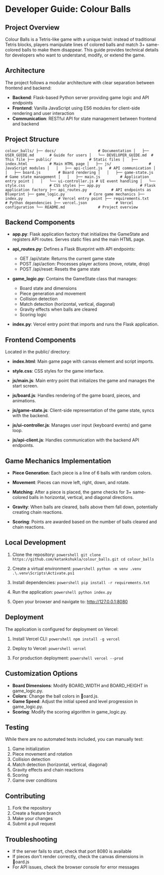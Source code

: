 # Developer Guide: Colour Balls

## Project Overview

Colour Balls is a Tetris-like game with a unique twist: instead of traditional Tetris blocks, players manipulate lines of colored balls and match 3+ same-colored balls to make them disappear. This guide provides technical details for developers who want to understand, modify, or extend the game.

## Architecture

The project follows a modular architecture with clear separation between frontend and backend:

- **Backend**: Flask-based Python server providing game logic and API endpoints
- **Frontend**: Vanilla JavaScript using ES6 modules for client-side rendering and user interaction
- **Communication**: RESTful API for state management between frontend and backend

## Project Structure

`
colour_balls/
├── docs/                   # Documentation
│   ├── USER_GUIDE.md       # Guide for users
│   └── DEVELOPER_GUIDE.md  # This file
├── public/                 # Static files
│   ├── index.html          # Main HTML page
│   ├── js/                 # JavaScript modules
│   │   ├── api-client.js   # API communication
│   │   ├── board.js        # Board rendering
│   │   ├── game-state.js   # Game state management
│   │   ├── main.js         # Application entry point
│   │   └── ui-controller.js # UI event handling
│   └── style.css           # CSS styles
├── app.py                  # Flask application factory
├── api_routes.py           # API endpoints as Blueprint
├── game_logic.py           # Core game mechanics
├── index.py                # Vercel entry point
├── requirements.txt        # Python dependencies
├── vercel.json             # Vercel configuration
└── README.md               # Project overview
`

## Backend Components

- **app.py**: Flask application factory that initializes the GameState and registers API routes. Serves static files and the main HTML page.
  
- **api_routes.py**: Defines a Flask Blueprint with API endpoints:
  - GET /api/state: Returns the current game state
  - POST /api/action: Processes player actions (move, rotate, drop)
  - POST /api/reset: Resets the game state
  
- **game_logic.py**: Contains the GameState class that manages:
  - Board state and dimensions
  - Piece generation and movement
  - Collision detection
  - Match detection (horizontal, vertical, diagonal)
  - Gravity effects when balls are cleared
  - Scoring logic
  
- **index.py**: Vercel entry point that imports and runs the Flask application.

## Frontend Components

Located in the public/ directory:

- **index.html**: Main game page with canvas element and script imports.

- **style.css**: CSS styles for the game interface.

- **js/main.js**: Main entry point that initializes the game and manages the start screen.

- **js/board.js**: Handles rendering of the game board, pieces, and animations.

- **js/game-state.js**: Client-side representation of the game state, syncs with the backend.

- **js/ui-controller.js**: Manages user input (keyboard events) and game loop.

- **js/api-client.js**: Handles communication with the backend API endpoints.

## Game Mechanics Implementation

- **Piece Generation**: Each piece is a line of 6 balls with random colors.

- **Movement**: Pieces can move left, right, down, and rotate.

- **Matching**: After a piece is placed, the game checks for 3+ same-colored balls in horizontal, vertical, and diagonal directions.

- **Gravity**: When balls are cleared, balls above them fall down, potentially creating chain reactions.

- **Scoring**: Points are awarded based on the number of balls cleared and chain reactions.

## Local Development

1. Clone the repository:
   `powershell
   git clone https://github.com/ketankshukla/colour_balls.git
   cd colour_balls
   `

2. Create a virtual environment:
   `powershell
   python -m venv .venv
   .\.venv\Scripts\Activate.ps1
   `

3. Install dependencies:
   `powershell
   pip install -r requirements.txt
   `

4. Run the application:
   `powershell
   python index.py
   `

5. Open your browser and navigate to: http://127.0.0.1:8080

## Deployment

The application is configured for deployment on Vercel:

1. Install Vercel CLI:
   `powershell
   npm install -g vercel
   `

2. Deploy to Vercel:
   `powershell
   vercel
   `

3. For production deployment:
   `powershell
   vercel --prod
   `

## Customization Options

- **Board Dimensions**: Modify BOARD_WIDTH and BOARD_HEIGHT in game_logic.py.
- **Colors**: Change the ball colors in oard.js.
- **Game Speed**: Adjust the initial speed and level progression in game_logic.py.
- **Scoring**: Modify the scoring algorithm in game_logic.py.

## Testing

While there are no automated tests included, you can manually test:

1. Game initialization
2. Piece movement and rotation
3. Collision detection
4. Match detection (horizontal, vertical, diagonal)
5. Gravity effects and chain reactions
6. Scoring
7. Game over conditions

## Contributing

1. Fork the repository
2. Create a feature branch
3. Make your changes
4. Submit a pull request

## Troubleshooting

- If the server fails to start, check that port 8080 is available
- If pieces don't render correctly, check the canvas dimensions in oard.js
- For API issues, check the browser console for error messages
